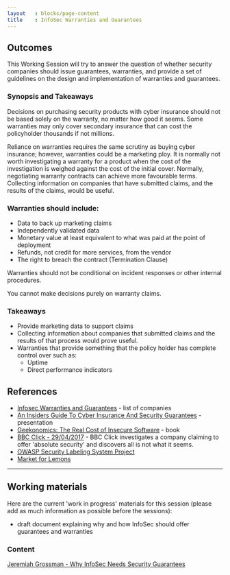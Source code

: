```yaml
---
layout   : blocks/page-content
title    : InfoSec Warranties and Guarantees
---
```


## Outcomes

This Working Session will try to answer the question of whether security companies should issue guarantees, warranties, and provide a set of guidelines on the design and implementation of warranties and guarantees.

### Synopsis and Takeaways

Decisions on purchasing security products with cyber insurance should not be based solely on the warranty, no matter how good it seems. Some warranties may only cover secondary insurance that can cost the policyholder thousands if not millions.

Reliance on warranties requires the same scrutiny as buying cyber insurance; however, warranties could be a marketing ploy. It is normally not worth investigating a warranty for a product when the cost of the investigation is weighed against the cost of the initial cover. Normally, negotiating warranty contracts can achieve more favourable terms. Collecting information on companies that have submitted claims, and the results of the claims, would be useful.

### Warranties should include:

- Data to back up marketing claims
- Independently validated data
- Monetary value at least equivalent to what was paid at the point of deployment
- Refunds, not credit for more services, from the  vendor
- The right to breach the contract (Termination Clause)

Warranties should not be conditional on incident responses or other internal procedures. 

You cannot make decisions purely on warranty claims.

### Takeaways

- Provide marketing data to support claims
- Collecting information about companies that submitted claims and the results of that process would prove useful.
- Warranties that provide something that the policy holder has complete control over such as:
  - Uptime
  - Direct performance indicators

## References

 - [Infosec Warranties and Guarantees](http://blog.jeremiahgrossman.com/2017/02/infosec-warranties-and-guarantees.html) - list of companies
 - [An Insiders Guide To Cyber Insurance And Security Guarantees](https://www.blackhat.com/docs/us-16/materials/us-16-Grossman-An-Insiders-Guide-To-Cyber-Insurance-And-Security-Guarantees.pdf) - presentation
 - [Geekonomics: The Real Cost of Insecure Software](https://www.amazon.com/Geekonomics-Real-Insecure-Software-paperback/dp/0321735978) - book
 - [BBC Click - 29/04/2017](https://www.bbc.co.uk/programmes/b08p1nts) - BBC Click investigates a company claiming to offer 'absolute security' and discovers all is not what it seems.
 - [OWASP Security Labeling System Project](https://www.owasp.org/index.php/OWASP_Security_Labeling_System_Project)
 - [Market for Lemons](https://en.wikipedia.org/wiki/The_Market_for_Lemons)

---

## Working materials
Here are the current 'work in progress' materials for this session (please add as much information as possible before the sessions):
- draft document explaining why and how InfoSec should offer guarantees and warranties

### Content

[Jeremiah Grossman - Why InfoSec Needs Security Guarantees](https://www.slideshare.net/jeremiahgrossman/no-more-snake-oil-why-infosec-needs-security-guarantees)
